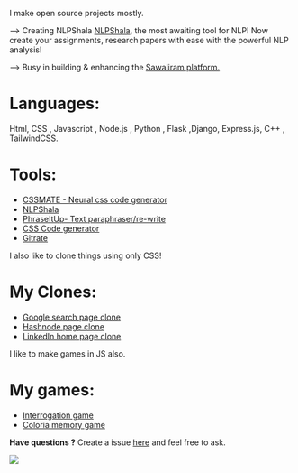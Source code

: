 I make open source projects mostly.

--> Creating NLPShala [NLPShala](https://github.com/abhiprojectz/NLPShala), the most awaiting tool for NLP!
Now create your assignments, research papers with ease with the powerful NLP analysis!

--> Busy in building & enhancing the [Sawaliram platform.](https://sawaliram.org/)

# Languages:
Html, CSS , Javascript , Node.js , Python , Flask ,Django, Express.js, C++ , TailwindCSS.


# Tools:
+ [CSSMATE - Neural css code generator](https://github.com/abhiprojectz/CSSMATE)
+ [NLPShala](https://github.com/abhiprojectz/NLPShala)
+ [PhraseItUp- Text paraphraser/re-write](https://github.com/abhiprojectz/PhraseItUp)
+ [CSS Code generator](https://github.com/abhiprojectz/CSS-Generator)
+ [Gitrate](https://github.com/abhiprojectz/gitrate)

I also like to clone things using only CSS!

# My Clones:
+ [Google search page clone](https://github.com/abhiprojectz/Google-search-clone)
+ [Hashnode page clone](https://github.com/abhiprojectz/hashnode-frontend-clone)
+ [LinkedIn home page clone]()

I like to make games in JS also.

# My games:
+ [Interrogation game](https://github.com/abhiprojectz/Interrogation-game)
+ [Coloria memory game](https://github.com/abhiprojectz/abhiprojectz/issues)

**Have questions ?**
Create a issue [here](https://github.com/abhiprojectz/abhiprojectz/issues) and feel free to ask. 

![](https://gpvc.arturio.dev/abhiprojectz)
